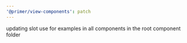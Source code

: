 ```yaml
---
'@primer/view-components': patch
---
```


updating slot use for examples in all components in the root component folder
